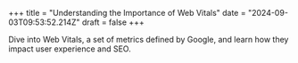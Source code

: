 +++
title = "Understanding the Importance of Web Vitals"
date = "2024-09-03T09:53:52.214Z"
draft = false
+++

  Dive into Web Vitals, a set of metrics defined by Google, and learn how they impact user experience and SEO.
        